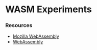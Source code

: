 # WASM Experiments

### Resources
- [Mozilla WebAssembly](https://developer.mozilla.org/en-US/docs/WebAssembly)
- [WebAssembly](https://webassembly.org/)
